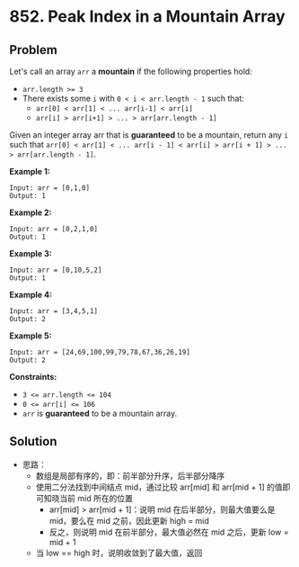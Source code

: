 # 852. Peak Index in a Mountain Array
## Problem

Let's call an array `arr` a **mountain** if the following properties hold:

- `arr.length >= 3`
- There exists some `i` with `0 < i < arr.length - 1` such that:
  - `arr[0] < arr[1] < ... arr[i-1] < arr[i]`
  - `arr[i] > arr[i+1] > ... > arr[arr.length - 1]`

Given an integer array arr that is **guaranteed** to be a mountain, return any `i` such that `arr[0] < arr[1] < ... arr[i - 1] < arr[i] > arr[i + 1] > ... > arr[arr.length - 1]`.

 

**Example 1:**

```
Input: arr = [0,1,0]
Output: 1
```

**Example 2:**

```
Input: arr = [0,2,1,0]
Output: 1
```

**Example 3:**

```
Input: arr = [0,10,5,2]
Output: 1
```

**Example 4:**

```
Input: arr = [3,4,5,1]
Output: 2
```

**Example 5:**

```
Input: arr = [24,69,100,99,79,78,67,36,26,19]
Output: 2
```

 

**Constraints:**

- `3 <= arr.length <= 104`
- `0 <= arr[i] <= 106`
- `arr` is **guaranteed** to be a mountain array.

## Solution

- 思路：
  - 数组是局部有序的，即：前半部分升序，后半部分降序
  - 使用二分法找到中间结点 mid，通过比较 arr[mid] 和 arr[mid + 1] 的值即可知晓当前 mid 所在的位置
    - arr[mid] > arr[mid + 1]：说明 mid 在后半部分，则最大值要么是 mid，要么在 mid 之前，因此更新 high = mid
    - 反之，则说明 mid 在前半部分，最大值必然在 mid 之后，更新 low = mid + 1
  - 当 low == high 时，说明收敛到了最大值，返回
